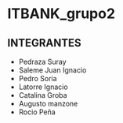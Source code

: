 # ITBANK_grupo2
## INTEGRANTES 
- Pedraza Suray  
- Saleme Juan Ignacio  
- Pedro Soria  
- Latorre Ignacio  
- Catalina Groba  
- Augusto manzone  
- Rocio Peña  
